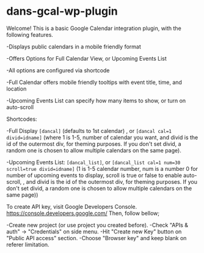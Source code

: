 # dans-gcal-wp-plugin

Welcome! This is a basic Google Calendar integration plugin, with the following features.

-Displays public calendars in a mobile friendly format

-Offers Options for Full Calendar View, or Upcoming Events List

-All options are configured via shortcode

-Full Calendar offers mobile friendly tooltips with event title, time, and location

-Upcoming Events List can specify how many items to show, or turn on auto-scroll

Shortcodes:

-Full Display `[dancal]` (defaults to 1st calendar) , or `[dancal cal=1 divid=idname]` (where 1 is 1-5, number of calendar you want, and divid is the id of the outermost div, for theming purposes. If you don't set divid, a random one is chosen to allow multiple calendars on the same page).

-Upcoming Events List: `[dancal_list]`, or `[dancal_list cal=1 num=30 scroll=true divid=idname]` (1 is 1-5 calendar number, num is a number 0 for number of upcoming events to display, scroll is true or false to enable auto-scroll, , and divid is the id of the outermost div, for theming purposes. If you don't set divid, a random one is chosen to allow multiple calendars on the same page))

To create API key, visit Google Developers Console. https://console.developers.google.com/ 
Then, follow bellow;

-Create new project (or use project you created before).
-Check "APIs & auth" -> "Credentials" on side menu.
-Hit "Create new Key" button on "Public API access" section.
-Choose "Browser key" and keep blank on referer limitation.
